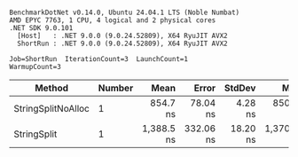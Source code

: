 ```

BenchmarkDotNet v0.14.0, Ubuntu 24.04.1 LTS (Noble Numbat)
AMD EPYC 7763, 1 CPU, 4 logical and 2 physical cores
.NET SDK 9.0.101
  [Host]   : .NET 9.0.0 (9.0.24.52809), X64 RyuJIT AVX2
  ShortRun : .NET 9.0.0 (9.0.24.52809), X64 RyuJIT AVX2

Job=ShortRun  IterationCount=3  LaunchCount=1  
WarmupCount=3  

```
| Method             | Number | Mean       | Error     | StdDev   | Min        | Max        | Gen0   | Gen1   | Allocated |
|------------------- |------- |-----------:|----------:|---------:|-----------:|-----------:|-------:|-------:|----------:|
| StringSplitNoAlloc | 1      |   854.7 ns |  78.04 ns |  4.28 ns |   850.8 ns |   859.2 ns |      - |      - |         - |
| StringSplit        | 1      | 1,388.5 ns | 332.06 ns | 18.20 ns | 1,370.4 ns | 1,406.8 ns | 0.1907 | 0.0019 |    3208 B |
